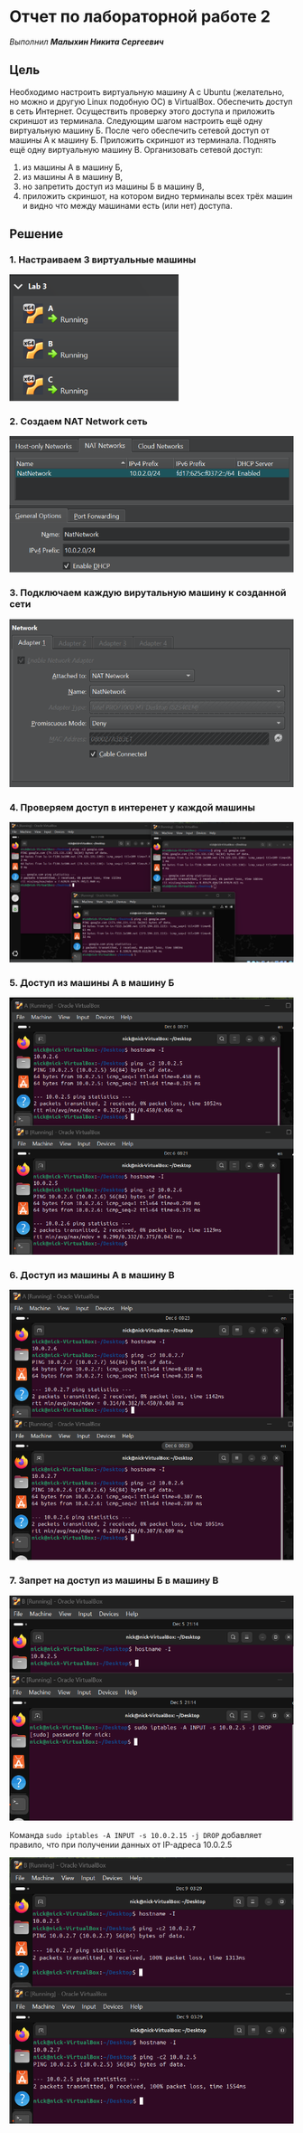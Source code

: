 # Отчет по лабораторной работе 2
*Выполнил __Малыхин Никита Сергеевич__* 

## Цель
Необходимо настроить виртуальную машину А с Ubuntu (желательно, но можно и другую Linux подобную ОС) в VirtualBox. Обеспечить доступ в сеть Интернет. Осуществить проверку этого доступа и приложить скриншот из терминала. Следующим шагом настроить ещё одну виртуальную машину Б. После чего обеспечить сетевой доступ от машины А к машину Б. Приложить скриншот из терминала. Поднять ещё одну виртуальную машину В. Организовать сетевой доступ:

1. из машины А в машину Б,
2. из машины А в машину В,
3. но запретить доступ из машины Б в машину В,
4. приложить скриншот, на котором видно терминалы всех трёх машин и видно что между машинами есть (или нет) доступа.


## Решение 

### 1. Настраиваем 3 виртуальные машины
<img src="images/vms.png" width="300px"/>

### 2. Создаем NAT Network сеть 
<img src="images/nat-network.png" width="600px"/>

### 3. Подключаем каждую вирутальную машину к созданной сети
<img src="images/vm-settings.png" width="600px"/>

### 4. Проверяем доступ в интеренет у каждой машины
<img src="images/pings.png"/>

### 5. Доступ из машины A в машину Б
<img src="images/AB.png">

### 6. Доступ из машины A в машину В
<img src="images/AC.png">

### 7. Запрет на доступ из машины Б в машину В
<img src="images/forbid.png">

Команда ```sudo iptables -A INPUT -s 10.0.2.15 -j DROP``` добавляет правило, что при получении данных от IP-адреса 10.0.2.5

<img src="images/BC.png">